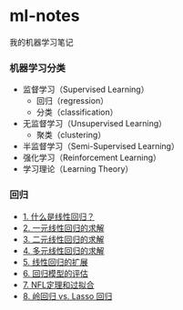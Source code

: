 # ml-notes

我的机器学习笔记

### 机器学习分类

* 监督学习（Supervised Learning）
  - 回归（regression）
  - 分类（classification）
* 无监督学习（Unsupervised Learning）
  - 聚类（clustering）
* 半监督学习（Semi-Supervised Learning）
* 强化学习（Reinforcement Learning）
* 学习理论（Learning Theory）

### 回归

* [1. 什么是线性回归？](回归/1.%20什么是线性回归.ipynb)
* [2. 一元线性回归的求解](回归/2.%20一元线性回归的求解.ipynb)
* [3. 二元线性回归的求解](回归/3.%20二元线性回归的求解.ipynb)
* [4. 多元线性回归的求解](回归/4.%20多元线性回归的求解.ipynb)
* [5. 线性回归的扩展](回归/5.%20线性回归的扩展.ipynb)
* [6. 回归模型的评估](回归/6.%20回归模型的评估.ipynb)
* [7. NFL定理和过拟合](回归/7.%20NFL定理和过拟合.ipynb)
* [8. 岭回归 vs. Lasso 回归](回归/7.%20岭回归%20vs.%20Lasso%20回归.ipynb)
